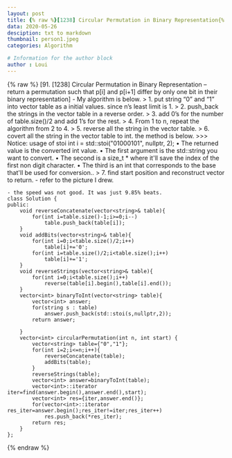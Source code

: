 ```yaml
---
layout: post
title: {% raw %}[1238] Circular Permutation in Binary Representation{% endraw %}
data: 2020-05-26
desciption: txt to markdown
thumbnail: person1.jpeg
categories: Algorithm

# Information for the author block
author : Loui
---
```


{% raw %}
	﻿[91. [1238] Circular Permutation in Binary Representation – return a permutation such that p[i] and p[i+1] differ by only one bit in their binary representation]
	- My algorithm is below.
	> 1. put string “0” and “1” into vector table as a initial values. since n’s least limit is 1.
	> 2. push_back the strings in the vector table in a reverse order.
	> 3. add 0’s for the number of table.size()/2 and add 1’s for the rest.
	> 4. From 1 to n, repeat the algorithm from 2 to 4.
	> 5. reverse all the string in the vector table.
	> 6. covert all the string in the vector table to int. the method is below.
	>>> Notice: usage of stoi
	 int i = std::stoi("01000101", nullptr, 2);
	•	The returned value is the converted int value.
	•	The first argument is the std::string you want to convert.
	•	The second is a size_t * where it'll save the index of the first non digit character.
	•	The third is an int that corresponds to the base that'll be used for conversion..
	> 7. find start position and reconstruct vector to return.
	- refer to the picture I drew.
	 
	- the speed was not good. It was just 9.85% beats.
	class Solution {
	public:
	    void reverseConcatenate(vector<string>& table){
	        for(int i=table.size()-1;i>=0;i--)
	            table.push_back(table[i]);
	    }
	    void addBits(vector<string>& table){
	        for(int i=0;i<table.size()/2;i++)
	            table[i]+='0';
	        for(int i=table.size()/2;i<table.size();i++)
	            table[i]+='1';
	    }
	    void reverseStrings(vector<string>& table){
	        for(int i=0;i<table.size();i++)
	            reverse(table[i].begin(),table[i].end());
	    }
	    vector<int> binaryToInt(vector<string> table){
	        vector<int> answer;
	        for(string s : table)
	            answer.push_back(std::stoi(s,nullptr,2));
	        return answer;
	           
	    }
	    vector<int> circularPermutation(int n, int start) {
	        vector<string> table={"0","1"};
	        for(int i=2;i<=n;i++){
	            reverseConcatenate(table);
	            addBits(table);
	        }
	        reverseStrings(table);
	        vector<int> answer=binaryToInt(table);
	        vector<int>::iterator iter=find(answer.begin(),answer.end(),start);
	        vector<int> res={iter,answer.end()};
	        for(vector<int>::iterator res_iter=answer.begin();res_iter!=iter;res_iter++)
	            res.push_back(*res_iter);
	        return res;
	    }
	};
	
	
{% endraw %}
